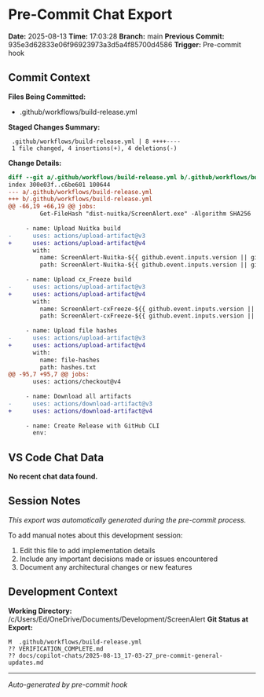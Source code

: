 # Pre-Commit Chat Export

**Date:** 2025-08-13
**Time:** 17:03:28
**Branch:** main
**Previous Commit:** 935e3d62833e06f96923973a3d5a4f85700d4586
**Trigger:** Pre-commit hook

## Commit Context

**Files Being Committed:**
- .github/workflows/build-release.yml

**Staged Changes Summary:**
```
 .github/workflows/build-release.yml | 8 ++++----
 1 file changed, 4 insertions(+), 4 deletions(-)
```

**Change Details:**
```diff
diff --git a/.github/workflows/build-release.yml b/.github/workflows/build-release.yml
index 300e03f..c6be601 100644
--- a/.github/workflows/build-release.yml
+++ b/.github/workflows/build-release.yml
@@ -66,19 +66,19 @@ jobs:
         Get-FileHash "dist-nuitka/ScreenAlert.exe" -Algorithm SHA256 | Format-Table -AutoSize >> hashes.txt
         
     - name: Upload Nuitka build
-      uses: actions/upload-artifact@v3
+      uses: actions/upload-artifact@v4
       with:
         name: ScreenAlert-Nuitka-${{ github.event.inputs.version || github.ref_name }}
         path: ScreenAlert-Nuitka-${{ github.event.inputs.version || github.ref_name }}.zip
         
     - name: Upload cx_Freeze build
-      uses: actions/upload-artifact@v3
+      uses: actions/upload-artifact@v4
       with:
         name: ScreenAlert-cxFreeze-${{ github.event.inputs.version || github.ref_name }}
         path: ScreenAlert-cxFreeze-${{ github.event.inputs.version || github.ref_name }}.zip
         
     - name: Upload file hashes
-      uses: actions/upload-artifact@v3
+      uses: actions/upload-artifact@v4
       with:
         name: file-hashes
         path: hashes.txt
@@ -95,7 +95,7 @@ jobs:
       uses: actions/checkout@v4
       
     - name: Download all artifacts
-      uses: actions/download-artifact@v3
+      uses: actions/download-artifact@v4
       
     - name: Create Release with GitHub CLI
       env:

```

## VS Code Chat Data

**No recent chat data found.**


## Session Notes

*This export was automatically generated during the pre-commit process.*

To add manual notes about this development session:
1. Edit this file to add implementation details
2. Include any important decisions made or issues encountered
3. Document any architectural changes or new features

## Development Context

**Working Directory:** /c/Users/Ed/OneDrive/Documents/Development/ScreenAlert
**Git Status at Export:**
```
M  .github/workflows/build-release.yml
?? VERIFICATION_COMPLETE.md
?? docs/copilot-chats/2025-08-13_17-03-27_pre-commit-general-updates.md
```

---
*Auto-generated by pre-commit hook*

